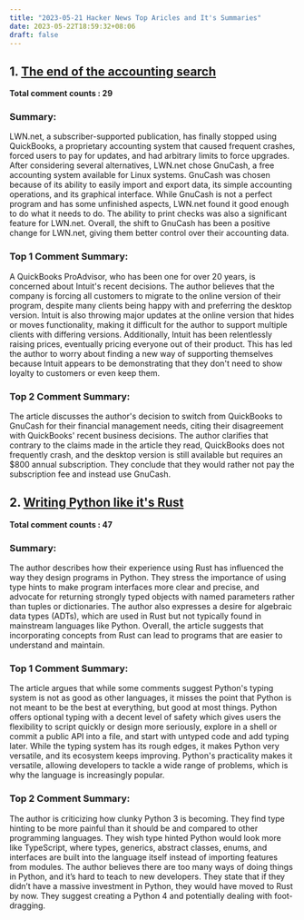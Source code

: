 ```yaml
---
title: "2023-05-21 Hacker News Top Aricles and It's Summaries"
date: 2023-05-22T18:59:32+08:06
draft: false
---
```

## 1. [The end of the accounting search](https://news.ycombinator.com/item?id=36021197)

**Total comment counts : 29**

### Summary:

 LWN.net, a subscriber-supported publication, has finally stopped using QuickBooks, a proprietary accounting system that caused frequent crashes, forced users to pay for updates, and had arbitrary limits to force upgrades. After considering several alternatives, LWN.net chose GnuCash, a free accounting system available for Linux systems. GnuCash was chosen because of its ability to easily import and export data, its simple accounting operations, and its graphical interface. While GnuCash is not a perfect program and has some unfinished aspects, LWN.net found it good enough to do what it needs to do. The ability to print checks was also a significant feature for LWN.net. Overall, the shift to GnuCash has been a positive change for LWN.net, giving them better control over their accounting data.

### Top 1 Comment Summary:

 A QuickBooks ProAdvisor, who has been one for over 20 years, is concerned about Intuit's recent decisions. The author believes that the company is forcing all customers to migrate to the online version of their program, despite many clients being happy with and preferring the desktop version. Intuit is also throwing major updates at the online version that hides or moves functionality, making it difficult for the author to support multiple clients with differing versions. Additionally, Intuit has been relentlessly raising prices, eventually pricing everyone out of their product. This has led the author to worry about finding a new way of supporting themselves because Intuit appears to be demonstrating that they don't need to show loyalty to customers or even keep them.

### Top 2 Comment Summary:

 The article discusses the author's decision to switch from QuickBooks to GnuCash for their financial management needs, citing their disagreement with QuickBooks' recent business decisions. The author clarifies that contrary to the claims made in the article they read, QuickBooks does not frequently crash, and the desktop version is still available but requires an $800 annual subscription. They conclude that they would rather not pay the subscription fee and instead use GnuCash.

## 2. [Writing Python like it's Rust](https://news.ycombinator.com/item?id=36018621)

**Total comment counts : 47**

### Summary:

 The author describes how their experience using Rust has influenced the way they design programs in Python. They stress the importance of using type hints to make program interfaces more clear and precise, and advocate for returning strongly typed objects with named parameters rather than tuples or dictionaries. The author also expresses a desire for algebraic data types (ADTs), which are used in Rust but not typically found in mainstream languages like Python. Overall, the article suggests that incorporating concepts from Rust can lead to programs that are easier to understand and maintain.

### Top 1 Comment Summary:

 The article argues that while some comments suggest Python's typing system is not as good as other languages, it misses the point that Python is not meant to be the best at everything, but good at most things. Python offers optional typing with a decent level of safety which gives users the flexibility to script quickly or design more seriously, explore in a shell or commit a public API into a file, and start with untyped code and add typing later. While the typing system has its rough edges, it makes Python very versatile, and its ecosystem keeps improving. Python's practicality makes it versatile, allowing developers to tackle a wide range of problems, which is why the language is increasingly popular.

### Top 2 Comment Summary:

 The author is criticizing how clunky Python 3 is becoming. They find type hinting to be more painful than it should be and compared to other programming languages. They wish type hinted Python would look more like TypeScript, where types, generics, abstract classes, enums, and interfaces are built into the language itself instead of importing features from modules. The author believes there are too many ways of doing things in Python, and it’s hard to teach to new developers. They state that if they didn’t have a massive investment in Python, they would have moved to Rust by now. They suggest creating a Python 4 and potentially dealing with foot-dragging.

